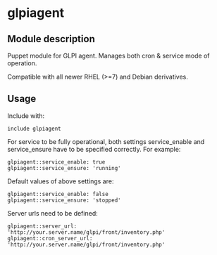 # glpiagent

## Module description

Puppet module for GLPI agent. Manages both cron & service mode of operation.

Compatible with all newer RHEL (>=7) and Debian derivatives.

## Usage

Include with:
```
include glpiagent
```

For service to be fully operational, both settings service_enable and service_ensure have to be specified correctly. For example:
```
glpiagent::service_enable: true
glpiagent::service_ensure: 'running'
```

Default values of above settings are:
```
glpiagent::service_enable: false
glpiagent::service_ensure: 'stopped'
```

Server urls need to be defined:
```
glpiagent::server_url: 'http://your.server.name/glpi/front/inventory.php'
glpiagent::cron_server_url: 'http://your.server.name/glpi/front/inventory.php'
```